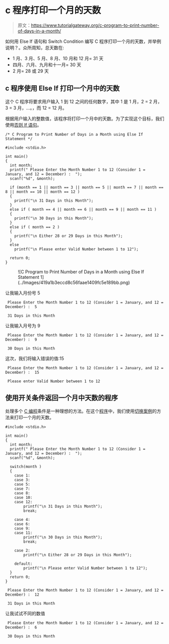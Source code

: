 # c 程序打印一个月的天数

> 原文：<https://www.tutorialgateway.org/c-program-to-print-number-of-days-in-a-month/>

如何用 Else If 语句和 Switch Condition 编写 C 程序打印一个月的天数，并举例说明？。众所周知，总天数在:

*   1 月、3 月、5 月、8 月、10 月和 12 月= 31 天
*   四月、六月、九月和十一月= 30 天
*   2 月= 28 或 29 天

## c 程序使用 Else If 打印一个月中的天数

这个 C 程序将要求用户输入 1 到 12 之间的任何数字，其中 1 是 1 月，2 = 2 月，3 = 3 月，…。，而 12 = 12 月。

根据用户输入的整数值，该程序将打印一个月中的天数。为了实现这个目标，我们使用[否则 If 语句](https://www.tutorialgateway.org/else-if-statement-in-c/)。

```
/* C Program to Print Number of Days in a Month using Else If Statement */

#include <stdio.h>

int main()
{
  int month;
  printf(" Please Enter the Month Number 1 to 12 (Consider 1 = January, and 12 = December) :  ");
  scanf("%d", &month);

  if (month == 1 || month == 3 || month == 5 || month == 7 || month == 8 || month == 10 || month == 12 )
  {
  	printf("\n 31 Days in this Month");  	
  }
  else if ( month == 4 || month == 6 || month == 9 || month == 11 )
  {
  	printf("\n 30 Days in this Month");  	
  }  
  else if ( month == 2 )
  {
  	printf("\n Either 28 or 29 Days in this Month");  	
  } 
  else
    printf("\n Please enter Valid Number between 1 to 12");

  return 0;
}
```

<figure class="wp-block-image">![C Program to Print Number of Days in a Month using Else If Statement 1](../Images/419a1b3eccd8c56faae1409fc5e189bb.png)</figure>

让我输入月份号 5

```
 Please Enter the Month Number 1 to 12 (Consider 1 = January, and 12 = December) :  5

 31 Days in this Month
```

让我输入月号为 9

```
 Please Enter the Month Number 1 to 12 (Consider 1 = January, and 12 = December) :  9

 30 Days in this Month
```

这次，我们将输入错误的值:15

```
 Please Enter the Month Number 1 to 12 (Consider 1 = January, and 12 = December) :  15

 Please enter Valid Number between 1 to 12
```

## 使用开关条件返回一个月中天数的程序

处理多个 [C 编程](https://www.tutorialgateway.org/c-programming/)条件是一种理想的方法。在这个[程序](https://www.tutorialgateway.org/c-programming-examples/)中，我们使用[切换案例](https://www.tutorialgateway.org/switch-case-in-c/)的方法来打印一个月的天数。

```
#include <stdio.h>

int main()
{
  int month;
  printf(" Please Enter the Month Number 1 to 12 (Consider 1 = January, and 12 = December) :  ");
  scanf("%d", &month);

  switch(month )
  {
  	case 1:
  	case 3:
	case 5: 	
	case 7:
	case 8:
	case 10:
	case 12:			  	
	  	printf("\n 31 Days in this Month");
	  	break;

	case 4:	
	case 6:
	case 9:
	case 11:			    	
	  	printf("\n 30 Days in this Month");  
		break;

	case 2:
	  	printf("\n Either 28 or 29 Days in this Month");  

	default:		  	
	    printf("\n Please enter Valid Number between 1 to 12");
  }
  return 0;
}
```

```
 Please Enter the Month Number 1 to 12 (Consider 1 = January, and 12 = December) :  12

 31 Days in this Month
```

让我试试不同的数值

```
 Please Enter the Month Number 1 to 12 (Consider 1 = January, and 12 = December) :  6

 30 Days in this Month
```